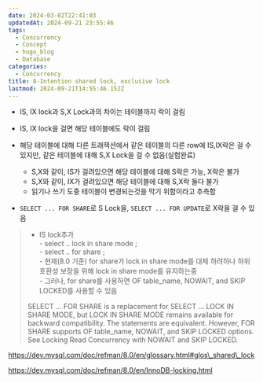 ```yaml
---
date: 2024-03-02T22:41:03
updatedAt: 2024-09-21 23:55:46
tags:
  - Concurrency
  - Concept
  - hugo_blog
  - Database
categories:
  - Concurrency
title: 8-Intention shared lock, exclusive lock
lastmod: 2024-09-21T14:55:46.152Z
---
```

* IS, IX lock과 S,X Lock과의 차이는 테이블까지 락이 걸림

* IS, IX lock을 걸면 해당 테이블에도 락이 걸림

* 해당 테이블에 대해 다른 트래잭션에서 같은 테이블의 다른 row에 IS,IX락은 걸 수 있지만, 같은 테이블에 대해 S,X Lock을 걸 수 없음(실험완료)
  * S,X와 같이, IS가 걸려있으면 해당 테이블에 대해 S락은 가능, X락은 불가
  * S,X와 같이, IX가 걸려있으면 해당 테이블에 대해 S,X락 둘다 불가
  * 읽기나 쓰기 도중 테이블이 변경되는것을 막기 위함이라고 추측함

* `SELECT ... FOR SHARE`로 S Lock을, `SELECT ... FOR UPDATE`로 X락을 걸 수 있음

> - IS lock추가\
>   \- select .. lock in share mode ;\
>   \- select ..  for share ;\
>   \- 현재(8.0 기준) for share가 lock in share mode를 대체 하려하나 하위호환성 보장을 위해 lock in share mode를 유지하는중\
>   \- 그러나, for share를 사용하면 OF table\_name, NOWAIT, and SKIP LOCKED를 사용할 수 있음
>
> SELECT ... FOR SHARE is a replacement for SELECT ... LOCK IN SHARE MODE, but LOCK IN SHARE MODE remains available for backward compatibility. The statements are equivalent. However, FOR SHARE supports OF table\_name, NOWAIT, and SKIP LOCKED options. See Locking Read Concurrency with NOWAIT and SKIP LOCKED.

https://dev.mysql.com/doc/refman/8.0/en/glossary.html#glos\_shared\_lock

https://dev.mysql.com/doc/refman/8.0/en/InnoDB-locking.html

